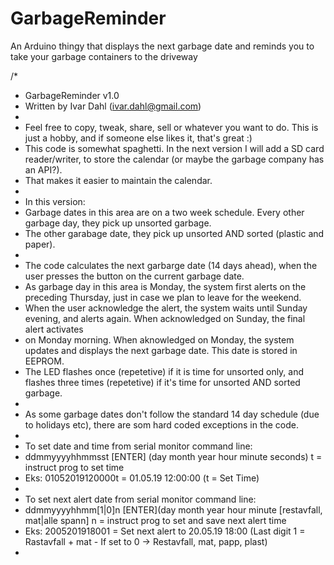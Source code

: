 # GarbageReminder
An Arduino thingy that displays the next garbage date and reminds you to take your garbage containers to the driveway


/*
 * GarbageReminder v1.0
 * Written by Ivar Dahl (ivar.dahl@gmail.com)
 * 
 * Feel free to copy, tweak, share, sell or whatever you want to do. This is just a hobby, and if someone else likes it, that's great :)
 * This code is somewhat spaghetti. In the next version I will add a SD card reader/writer, to store the calendar (or maybe the garbage company has an API?). 
 * That makes it easier to maintain the calendar.
 * 
 * In this version: 
 * Garbage dates in this area are on a two week schedule. Every other garbage day, they pick up unsorted garbage. 
 * The other garabage date, they pick up unsorted AND sorted (plastic and paper).
 * 
 * The code calculates the next garbarge date (14 days ahead), when the user presses the button on the current garbage date. 
 * As garbage day in this area is Monday, the system first alerts on the preceding Thursday, just in case we plan to leave for the weekend.
 * When the user acknowledge the alert, the system waits until Sunday evening, and alerts again. When acknowledged on Sunday, the final alert activates
 * on Monday morning. When aknowledged on Monday, the system updates and displays the next garbage date. This date is stored in EEPROM.
 * The LED flashes once (repetetive) if it is time for unsorted only, and flashes three times (repetetive) if it's time for unsorted AND sorted garbage.
 * 
 * As some garbage dates don't follow the standard 14 day schedule (due to holidays etc), there are som hard coded exceptions in the code.
 * 
 * To set date and time from serial monitor command line:
 * ddmmyyyyhhmmsst [ENTER] (day month year hour minute seconds) t = instruct prog to set time
 * Eks: 01052019120000t = 01.05.19 12:00:00 (t = Set Time)
 * 
 * To set next alert date from serial monitor command line:
 * ddmmyyyyhhmm[1|0]n [ENTER](day month year hour minute [restavfall, mat|alle spann] n = instruct prog to set and save next alert time
 * Eks: 2005201918001 = Set next alert to 20.05.19 18:00 (Last digit 1 = Rastavfall + mat - If set to 0 -> Restavfall, mat, papp, plast)
 * 
